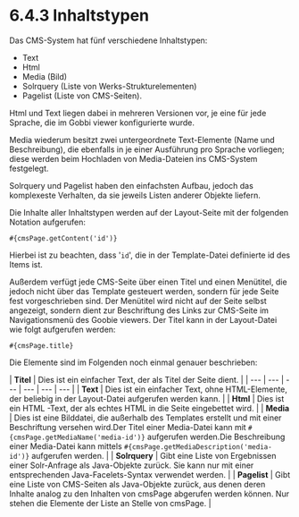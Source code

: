 # 6.4.3 Inhaltstypen

Das CMS-System hat fünf verschiedene Inhaltstypen:

* Text
* Html
* Media \(Bild\)
* Solrquery \(Liste von Werks-Strukturelementen\)
* Pagelist \(Liste von CMS-Seiten\).

Html und Text liegen dabei in mehreren Versionen vor, je eine für jede  Sprache, die im Gobbi viewer konfigurierte wurde. 

Media wiederum besitzt zwei untergeordnete Text-Elemente \(Name und Beschreibung\), die ebenfalls in je einer Ausführung pro Sprache vorliegen; diese werden beim Hochladen von Media-Dateien ins CMS-System festgelegt. 

Solrquery und Pagelist haben den einfachsten Aufbau, jedoch das komplexeste Verhalten, da sie jeweils Listen anderer Objekte liefern.

Die Inhalte aller Inhaltstypen werden auf der Layout-Seite mit der folgenden Notation aufgerufen: 

```text
#{cmsPage.getContent('id')}
```

Hierbei ist zu beachten, dass '`id`', die in der Template-Datei definierte id des Items ist.

Außerdem verfügt jede CMS-Seite über einen Titel und einen Menütitel, die jedoch nicht über das Template gesteuert werden, sondern für jede Seite fest vorgeschrieben sind. Der Menütitel wird nicht auf der Seite selbst angezeigt, sondern dient zur Beschriftung des Links zur CMS-Seite im Navigationsmenü des Goobie viewers. Der Titel kann in der Layout-Datei wie folgt aufgerufen werden:

```text
#{cmsPage.title}
```



Die Elemente sind im Folgenden noch einmal genauer beschrieben:

| **Titel**  | Dies ist ein einfacher Text, der als Titel der Seite dient.  |
| --- | --- | --- | --- | --- | --- |
| **Text**  | Dies ist ein einfacher Text, ohne HTML-Elemente, der beliebig in der Layout-Datei aufgerufen werden kann.  |
| **Html**  | Dies ist ein HTML -Text, der als echtes HTML in die Seite eingebettet wird.  |
| **Media**  | Dies ist eine Bilddatei, die außerhalb des Templates erstellt und mit einer Beschriftung versehen wird.Der Titel einer Media-Datei kann mit `#{cmsPage.getMediaName('media-id')}` aufgerufen werden.Die Beschreibung einer Media-Datei kann mittels `#{cmsPage.getMediaDescription('media-id')}` aufgerufen werden.  |
| **Solrquery**  | Gibt eine Liste von Ergebnissen einer Solr-Anfrage als Java-Objekte zurück. Sie kann nur mit einer entsprechenden Java-Facelets-Syntax verwendet werden. |
| **Pagelist**  | Gibt eine Liste von CMS-Seiten als Java-Objekte zurück, aus denen deren Inhalte analog zu den Inhalten von cmsPage abgerufen werden können. Nur stehen die Elemente der Liste an Stelle von cmsPage. |

